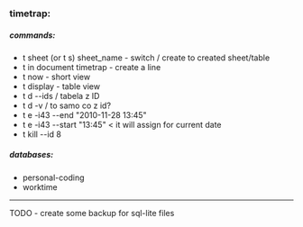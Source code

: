 ### timetrap:
##### commands:
* t sheet (or t s) sheet_name - switch / create to created sheet/table
* t in document timetrap - create a line
* t now - short view
* t display - table view
* t d --ids / tabela z ID
* t d -v / to samo co z id?
* t e -i43 --end "2010-11-28 13:45"
* t e -i43 --start "13:45" < it will assign for current date
* t kill --id 8
##### databases:
* personal-coding
* worktime





-----------------------------
TODO - create some backup for sql-lite files
